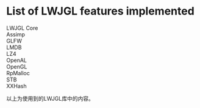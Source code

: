 # List of LWJGL features implemented

LWJGL Core  
Assimp  
GLFW  
LMDB  
LZ4  
OpenAL  
OpenGL  
RpMalloc  
STB  
XXHash

以上为使用到的LWJGL库中的内容。
